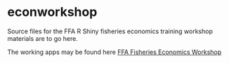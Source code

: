 # econworkshop

Source files for the FFA R Shiny fisheries economics training workshop materials are to go here.

The working apps may be found here [FFA Fisheries Economics Workshop](https://ffa-econ.shinyapps.io/econworkshop/)
